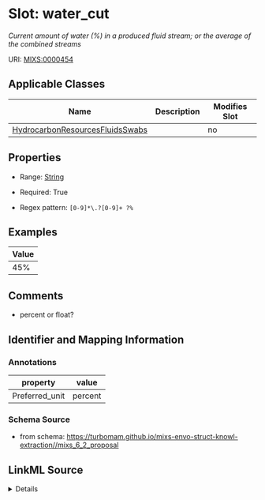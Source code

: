 # Slot: water_cut


_Current amount of water (%) in a produced fluid stream; or the average of the combined streams_



URI: [MIXS:0000454](https://w3id.org/mixs/0000454)



<!-- no inheritance hierarchy -->




## Applicable Classes

| Name | Description | Modifies Slot |
| --- | --- | --- |
[HydrocarbonResourcesFluidsSwabs](HydrocarbonResourcesFluidsSwabs.md) |  |  no  |







## Properties

* Range: [String](String.md)

* Required: True

* Regex pattern: `[0-9]*\.?[0-9]+ ?%`






## Examples

| Value |
| --- |
| 45% |

## Comments

* percent or float?

## Identifier and Mapping Information





### Annotations

| property | value |
| --- | --- |
| Preferred_unit | percent |



### Schema Source


* from schema: https://turbomam.github.io/mixs-envo-struct-knowl-extraction//mixs_6_2_proposal




## LinkML Source

<details>
```yaml
name: water_cut
annotations:
  Preferred_unit:
    tag: Preferred_unit
    value: percent
description: Current amount of water (%) in a produced fluid stream; or the average
  of the combined streams
title: water cut
notes:
- water
comments:
- percent or float?
examples:
- value: 45%
from_schema: https://turbomam.github.io/mixs-envo-struct-knowl-extraction//mixs_6_2_proposal
rank: 1000
slot_uri: MIXS:0000454
alias: water_cut
domain_of:
- HydrocarbonResourcesFluidsSwabs
range: string
required: true
pattern: '[0-9]*\.?[0-9]+ ?%'

```
</details>